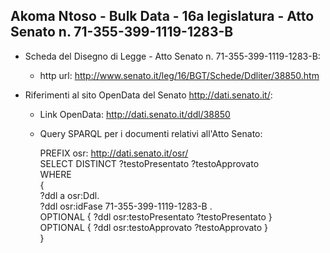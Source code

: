 ## Akoma Ntoso - Bulk Data - 16a legislatura - Atto Senato n. 71-355-399-1119-1283-B ##

* Scheda del Disegno di Legge - Atto Senato n. 71-355-399-1119-1283-B:
	* http url: http://www.senato.it/leg/16/BGT/Schede/Ddliter/38850.htm

* Riferimenti al sito OpenData del Senato http://dati.senato.it/:
	* Link OpenData: http://dati.senato.it/ddl/38850
	* Query SPARQL per i documenti relativi all'Atto Senato:

        PREFIX osr: <http://dati.senato.it/osr/>  
		SELECT DISTINCT ?testoPresentato ?testoApprovato  
		WHERE  
		{  
		    ?ddl a osr:Ddl.  
		    ?ddl osr:idFase 71-355-399-1119-1283-B .  
		    OPTIONAL { ?ddl osr:testoPresentato ?testoPresentato }  
		    OPTIONAL { ?ddl osr:testoApprovato ?testoApprovato }  
		}
		